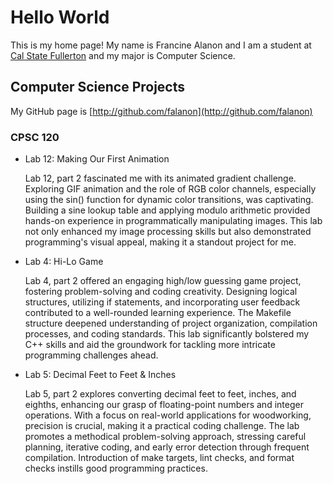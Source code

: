 # Hello World

This is my home page! My name is Francine Alanon and I am a student at [Cal State Fullerton](http://www.fullerton.edu/) and my major is Computer Science.

## Computer Science Projects

My GitHub page is [http://github.com/falanon](http://github.com/falanon)

### CPSC 120

* Lab 12: Making Our First Animation

    Lab 12, part 2 fascinated me with its animated gradient challenge.
    Exploring GIF animation and the role of RGB color channels, especially
    using the sin() function for dynamic color transitions, was captivating.
    Building a sine lookup table and applying modulo arithmetic provided
    hands-on experience in programmatically manipulating images. This lab
    not only enhanced my image processing skills but also demonstrated
    programming's visual appeal, making it a standout project for me.

* Lab 4: Hi-Lo Game

    Lab 4, part 2 offered an engaging high/low guessing game project,
    fostering problem-solving and coding creativity. Designing logical
    structures, utilizing if statements, and incorporating user feedback
    contributed to a well-rounded learning experience. The Makefile structure
    deepened understanding of project organization, compilation processes,
    and coding standards. This lab significantly bolstered my C++ skills and
    aid the groundwork for tackling more intricate programming challenges ahead.

* Lab 5: Decimal Feet to Feet & Inches
  
    Lab 5, part 2 explores converting decimal feet to feet, inches, and eighths,
    enhancing our grasp of floating-point numbers and integer operations. With a
    focus on real-world applications for woodworking, precision is crucial, making
    it a practical coding challenge. The lab promotes a methodical problem-solving
    approach, stressing careful planning, iterative coding, and early error detection
    through frequent compilation. Introduction of make targets, lint checks, and
    format checks instills good programming practices.



















